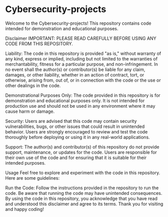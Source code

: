# Cybersecurity-projects
Welcome to the Cybersecurity-projects! This repository contains code intended for demonstration and educational purposes.

Disclaimer
IMPORTANT: PLEASE READ CAREFULLY BEFORE USING ANY CODE FROM THIS REPOSITORY.

Liability: The code in this repository is provided "as is," without warranty of any kind, express or implied, including but not limited to the warranties of merchantability, fitness for a particular purpose, and non-infringement. In no event shall the author(s) or contributor(s) be liable for any claim, damages, or other liability, whether in an action of contract, tort, or otherwise, arising from, out of, or in connection with the code or the use or other dealings in the code.

Demonstrational Purposes Only: The code provided in this repository is for demonstration and educational purposes only. It is not intended for production use and should not be used in any environment where it may cause harm or damage.

Security: Users are advised that this code may contain security vulnerabilities, bugs, or other issues that could result in unintended behavior. Users are strongly encouraged to review and test the code thoroughly before deploying or using it in any real-world applications.

Support: The author(s) and contributor(s) of this repository do not provide support, maintenance, or updates for the code. Users are responsible for their own use of the code and for ensuring that it is suitable for their intended purposes.

Usage
Feel free to explore and experiment with the code in this repository. Here are some guidelines:

Run the Code: Follow the instructions provided in the repository to run the code. Be aware that running the code may have unintended consequences.
By using the code in this repository, you acknowledge that you have read and understood this disclaimer and agree to its terms. Thank you for visiting and happy coding!

